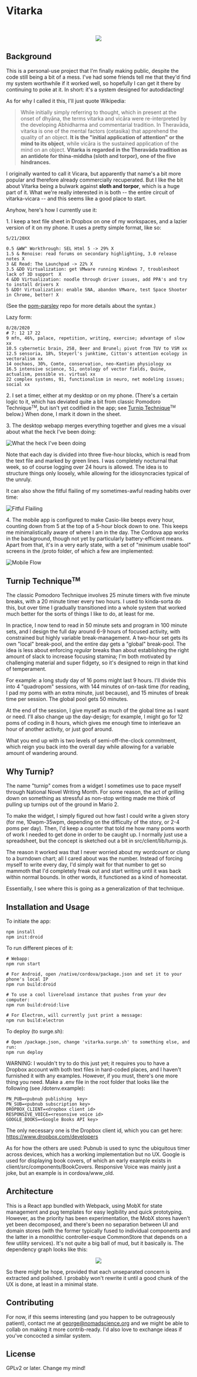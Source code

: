 # Vitarka
<br>
<p align="center">
  <img src="https://user-images.githubusercontent.com/2810775/125364855-11194d80-e328-11eb-9162-61fbdd8d298f.png">
</p>

## Background
This is a personal-use project that I'm finally making public, despite the code still being a bit of a mess. I've had some friends tell me that they'd find my system worthwhile if it worked well, so hopefully I can get it there by continuing to poke at it. In short: it's a system designed for autodidacting!


As for why I called it this, I'll just quote Wikipedia:

> While initially simply referring to thought, which in present at the onset of dhyāna, the terms vitarka and vicāra were re-interpreted by the developing Abhidharma and commentarial tradition. In Theravāda, vitarka is one of the mental factors (cetasika) that apprehend the quality of an object. __It is the "initial application of attention" or the mind to its object__, while vicāra is the sustained application of the mind on an object. __Vitarka is regarded in the Theravāda tradition as an antidote for thina-middha (sloth and torpor), one of the five hindrances.__

I originally wanted to call it Vicara, but apparently that name's a bit more popular and therefore already commercially recuperated. But I like the bit about Vitarka being a bulwark against __sloth and torpor__, which is a huge part of it. What we're really interested in is both -- the entire circuit of vitarka-vicara --  and this seems like a good place to start.

Anyhow, here's how I currently use it:

1\. I keep a text file sheet in Dropbox on one of my workspaces, and a lazier version of it on my phone. It uses a pretty simple format, like so:

```
5/21/20XX

0.5 &WW^ Workthrough: SEL Html 5 -> 29% X
1.5 & Renoise: read forums on secondary highlighting, 3.0 release notes X
3 &E Read: The Launchpad -> 22% X
3.5 &DD Virtualization: get VMware running Windows 7, troubleshoot lack of 3D support  X
4 &DD Virtualization: noodle through driver issues, add PPA's and try to install drivers X
5 &DD! Virtualization: enable SNA, abandon VMware, test Space Shooter in Chrome, better! X
```
(See the [pom-parsley](https://github.com/salmonax/pom-parsley) repo for more details about the syntax.)

Lazy form:

```
8/28/2020
# 7: 12 17 22
9 mfn, 46%, palace, repetition, writing, exercise; advantage of slow xx
10.5 cybernetic brain, 258, Beer and Brunel; pivot from TUV to VSM xx
12.5 sensoria, 18%, Steyerl's junktime, Citton's attention ecology in vectoralism xx
14 oochaos, 30%, Comte, conservation, neo-Kantian physiology xx
16.5 intensive science, 51, ontology of vector fields, Quine, actualism, possible vs. virtual xx
22 complex systems, 91, functionalism in neuro, net modeling issues; social xx
```


2\. I set a timer, either at my desktop or on my phone. (There's a certain logic to it, which has deviated quite a bit from classic Pomodoro Technique<small><sup>TM</sup></small>, but isn't yet codified in the app; see [Turnip Technique](#teh-turnip)<small><sup>TM</sup></small> below.) When done, I mark it down in the sheet.

3\. The desktop webapp merges everything together and gives me a visual about what the heck I've been doing:

![What the heck I've been doing](https://user-images.githubusercontent.com/2810775/92298147-cefad080-eefa-11ea-89f7-a1610817a8fa.png)


Note that each day is divided into three five-hour blocks, which is read from the text file and marked by green lines. I was completely nocturnal that week, so of course logging over 24 hours is allowed. The idea is to structure things only loosely, while allowing for the idiosyncracies typical of the unruly.

It can also show the fitful flailing of my sometimes-awful reading habits over time:

![Fitful Flailing](https://user-images.githubusercontent.com/2810775/92298148-d1f5c100-eefa-11ea-9b65-f3e448d1c361.png)


4\. The mobile app is configured to make Casio-like beeps every hour, counting down from 5 at the top of a 5-hour block down to one. This keeps me minimalistically aware of where I am in the day. The Cordova app works in the background, though not yet by particularly battery-efficient means. Apart from that, it's in a very early state, with a set of "minimum usable tool" screens in the /proto folder, of which a few are implemented:

![Mobile Flow](https://user-images.githubusercontent.com/2810775/92298371-d7540b00-eefc-11ea-85ef-896819711da7.png)

## <a id='teh-turnip'></a> Turnip Technique<small><sup>TM</sup></small>

The classic Pomodoro Technique involves 25 minute timers with five minute breaks, with a 20 minute timer every two hours. I used to kinda-sorta do this, but over time I gradually transitioned into a whole system that worked much better for the sorts of things I like to do, at least for me.


In practice, I now tend to read in 50 minute sets and program in 100 minute sets, and I design the full day around
6-9 hours of focused activity, with constrained but highly variable break-management. A two-hour set gets its own "local" break-pool, and the entire day gets a "global" break-pool. The idea is less about enforcing *regular* breaks than about establishing the right amount of slack to increase focusing stamina; I'm both motivated by challenging material and super fidgety, so it's designed to reign in that kind of temperament.

For example: a long study day of 16 poms might last 9 hours. I'll divide this into 4 "quadropom" sessions, with 144 minutes of on-task time (for reading, I pad my poms with an extra minute, just because), and 15 minutes of break time per session. The global pool gets 50 minutes.

At the end of the session, I give myself as much of the global time as I want or need. I'll also change up the day-design; for example, I might go for 12 poms of coding in 8 hours, which gives me enough time to interleave an hour of another activity, or just goof around.

What you end up with is two levels of semi-off-the-clock commitment, which reign you back into the overall day while allowing for a variable amount of wandering around.

## Why Turnip?

The name "turnip" comes from a widget I sometimes use to pace myself through National Novel Writing Month. For some reason, the act of grilling down on something as stressful as non-stop writing made me think of pulling up turnips out of the ground in Mario 2.

To make the widget, I simply figured out how fast I could write a given story (for me, 10wpm-35wpm, depending on the difficulty of the story, or 2-4 poms per day). Then, I'd keep a counter that told me how many poms worth of work I needed to get done in order to be caught up. I normally just use a spreadsheet, but the concept is sketched out a bit in src/client/lib/turnip.js.

The reason it worked was that I never worried about my wordcount or clung to a burndown chart; all I cared about was the number. Instead of forcing myself to write every day, I'd simply wait for that number to get so mammoth that I'd completely freak out and start writing until it was back within normal bounds. In other words, it functioned as a kind of homeostat.

Essentially, I see where this is going as a generalization of that technique.

## Installation and Usage

To initiate the app:

```
npm install
npm init:droid
```

To run different pieces of it:
```
# Webapp:
npm run start

# For Android, open /native/cordova/package.json and set it to your phone's local IP
npm run build:droid

# To use a cool livereload instance that pushes from your dev computer:
npm run build:droid:live

# For Electron, will currently just print a message:
npm run build:electron
```

To deploy (to surge.sh):
```
# Open /package.json, change 'vitarka.surge.sh' to something else, and run:
npm run deploy
```

WARNING: I wouldn't try to do this just yet; it requires you to have a Dropbox account with both text files in hard-coded places, and I haven't furnished it with any examples. However, if you must, there's one more thing you need. Make a .env file in the root folder that looks like the following (see /dotenv.example):

```
PN_PUB=<pubnub publishing  key>
PN_SUB=<pubnub subscription key>
DROPBOX_CLIENT=<dropbox client id>
RESPONSIVE_VOICE=<resonsive voice id>
GOOGLE_BOOKS=<Google Books API key>
```

The only necessary one is the Dropbox client id, which you can get here: https://www.dropbox.com/developers

As for how the others are used: Pubnub is used to sync the ubiquitous timer across devices, which has a working implementation but no UX. Google is used for displaying book covers, of which an early example exists in client/src/components/BookCovers. Responsive Voice was mainly just a joke, but an example is in cordova/www_old.

## Architecture

This is a React app bundled with Webpack, using MobX for state management and pug templates for easy legibility and quick prototyping. However, as the priority has been experimentation, the MobX stores haven't yet been decomposed, and there's been no separation between UI and domain stores (with the former typically fused to individual components and the latter in a monolithic controller-esque CommonStore that depends on a few utility services). It's not *quite* a big ball of mud, but it basically is. The dependency graph looks like this:

<p align="center">
  <img src="https://user-images.githubusercontent.com/2810775/92302463-33308b00-ef21-11ea-83c6-9aceb31292ff.png">
</p>

So there might be hope, provided that each unseparated concern is extracted and polished. I probably won't rewrite it until a good chunk of the UX is done, at least in a minimal state.

## Contributing

For now, if this seems interesting (and you happen to be outrageously patient), contact me at george@nomadscience.org and we might be able to collab on making it more contrib-ready. I'd also love to exchange ideas if you've concocted a similar system.

## License

GPLv2 or later. Change my mind!


